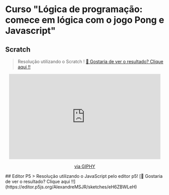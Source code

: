 # Curso "Lógica de programação: comece em lógica com o jogo Pong e Javascript"

## Scratch
> Resolução utilizando o Scratch !
[🔗 Gostaria de ver o resultado? Clique aqui !!](https://scratch.mit.edu/projects/770708347)

<div align="center">

<iframe src="https://giphy.com/embed/mWmDLJx2myAtLd3SBV" width="480" height="270" frameBorder="0" class="giphy-embed" allowFullScreen></iframe><p><a href="https://giphy.com/gifs/mWmDLJx2myAtLd3SBV">via GIPHY</a></p>
</div>
## Editor P5
> Resolução utilizando o JavaScript pelo editor p5!
[🔗 Gostaria de ver o resultado? Clique aqui !!](https://editor.p5js.org/AlexandreMSJR/sketches/eH6ZBWLeH)

